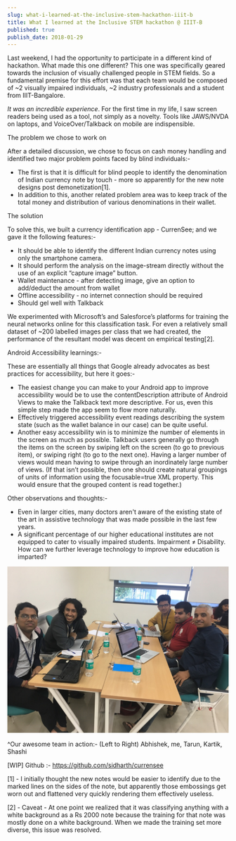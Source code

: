 ```yaml
---
slug: what-i-learned-at-the-inclusive-stem-hackathon-iiit-b
title: What I learned at the Inclusive STEM hackathon @ IIIT-B
published: true
publish_date: 2018-01-29
---
```


Last weekend, I had the opportunity to participate in a different kind of hackathon. What made this one different? This one was specifically geared towards the inclusion of visually challenged people in STEM fields. So a fundamental premise for this effort was that each team would be composed of ~2 visually impaired individuals, ~2 industry professionals and a student from IIIT-Bangalore.

*It was an incredible experience*. For the first time in my life, I saw screen readers being used as a tool, not simply as a novelty. Tools like JAWS/NVDA on laptops, and VoiceOver/Talkback on mobile are indispensible.

The problem we chose to work on

After a detailed discussion, we chose to focus on cash money handling and identified two major problem points faced by blind individuals:-

- The first is that it is difficult for blind people to identify the denomination of Indian currency note by touch - more so apparently for the new note designs post demonetization[1].
- In addition to this, another related problem area was to keep track of the total money and distribution of various denominations in their wallet.

The solution

To solve this, we built a currency identification app - CurrenSee; and we gave it the following features:-

- It should be able to identify the different Indian currency notes using only the smartphone camera. 
- It should perform the analysis on the image-stream directly without the use of an explicit “capture image” button.
- Wallet maintenance - after detecting image, give an option to add/deduct the amount from wallet
- Offline accessibility - no internet connection should be required
- Should gel well with Talkback

We experimented with Microsoft’s and Salesforce’s platforms for training the neural networks online for this classification task. For even a relatively small dataset of ~200 labelled images per class that we had created, the performance of the resultant model was decent on empirical testing[2].

Android Accessibility learnings:-

These are essentially all things that Google already advocates as best practices for accessibility, but here it goes:-

- The easiest change you can make to your Android app to improve accessibility would be to use the contentDescription attribute of Android Views to make the Talkback text more descriptive. For us, even this simple step made the app seem to flow more naturally.
- Effectively triggered accessibility event readings describing the system state (such as the wallet balance in our case) can be quite useful.
- Another easy accessibility win is to minimize the number of elements in the screen as much as possible. Talkback users generally go through the items on the screen by swiping left on the screen (to go to previous item), or swiping right (to go to the next one). Having a larger number of views would mean having to swipe through an inordinately large number of views. (If that isn’t possible, then one should create natural groupings of units of information using the focusable=true XML property. This would ensure that the grouped content is read together.)

Other observations and thoughts:-

- Even in larger cities, many doctors aren't aware of the existing state of the art in assistive technology that was made possible in the last few years.
- A significant percentage of our higher educational institutes are not equipped to cater to visually impaired students. Impairment ≠ Disability. How can we further leverage technology to improve how education is imparted?

![image](./assets/hackathon-iiitb-gang.jpeg)

^Our awesome team in action:- (Left to Right) Abhishek, me, Tarun, Kartik, Shashi

[WIP] Github :- https://github.com/sidharth/currensee

[1] - I initially thought the new notes would be easier to identify due to the marked lines on the sides of the note, but apparently those embossings get worn out and flattened very quickly rendering them effectively useless.

[2] - Caveat - At one point we realized that it was classifying anything with a white background as a Rs 2000 note because the training for that note was mostly done on a white background. When we made the training set more diverse, this issue was resolved.